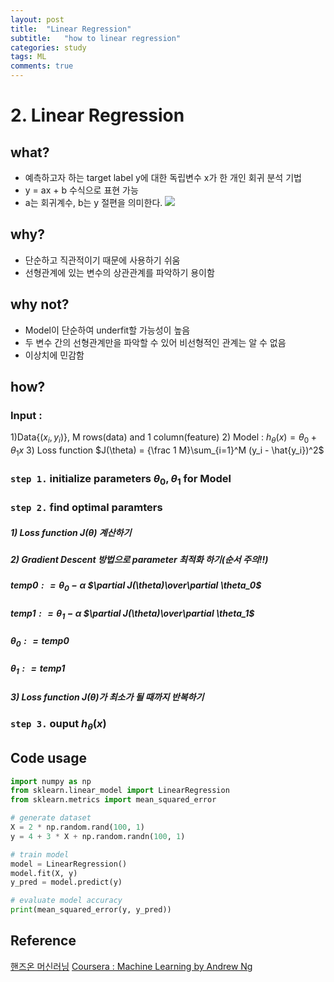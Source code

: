 ```yaml
---
layout: post
title:  "Linear Regression"
subtitle:   "how to linear regression"
categories: study
tags: ML
comments: true
---
```


# 2. Linear Regression

## what?
- 예측하고자 하는 target label y에 대한 독립변수 x가 한 개인 회귀 분석 기법
- y = ax + b 수식으로 표현 가능
- a는 회귀계수, b는 y 절편을 의미한다. 
<img src = 'C:\Users\default.DESKTOP-S5Q9GAA\Documents\Programs\isme2n.github.io\assets\img\linalg.png'></img>

## why?
- 단순하고 직관적이기 때문에 사용하기 쉬움
- 선형관계에 있는 변수의 상관관계를 파악하기 용이함

## why not?
- Model이 단순하여 underfit할 가능성이 높음
- 두 변수 간의 선형관계만을 파악할 수 있어 비선형적인 관계는 알 수 없음
- 이상치에 민감함

## how?
### Input : 
1)Data{($x_i, y_i$)}, M rows(data) and 1 column(feature)
2) Model : $h_\theta(x) =\theta_0 + \theta_1x$
3) Loss function  $J(\theta) = {\frac 1 M}\sum_{i=1}^M (y_i - \hat{y_i})^2$ 
### ```step 1.``` initialize parameters $\theta_0, \theta_1$ for Model 
### ```step 2.``` find optimal paramters
##### 1)  Loss function $J(\theta)$ 계산하기
##### 2) Gradient Descent 방법으로 parameter 최적화 하기(순서 주의!!)
##### $temp0 : = \theta_0 - \alpha$ $\partial J(\theta)\over\partial \theta_0$
##### $temp1 : = \theta_1 - \alpha$ $\partial J(\theta)\over\partial \theta_1$
##### $\theta_0 : = temp0$
##### $\theta_1 : = temp1$
##### 3) Loss function $J(\theta)$가 최소가 될 때까지 반복하기
### ```step 3.``` ouput   $h_\theta(x)$

## Code usage
```python
import numpy as np
from sklearn.linear_model import LinearRegression
from sklearn.metrics import mean_squared_error

# generate dataset
X = 2 * np.random.rand(100, 1)
y = 4 + 3 * X + np.random.randn(100, 1)

# train model 
model = LinearRegression()
model.fit(X, y)
y_pred = model.predict(y)

# evaluate model accuracy
print(mean_squared_error(y, y_pred))
```
## Reference 
[핸즈온 머신러닝](https://github.com/rickiepark/handson-ml)
[Coursera : Machine Learning by Andrew Ng](https://www.coursera.org/learn/machine-learning/home/welcome)


